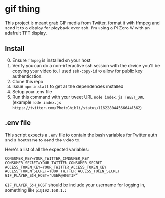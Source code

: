 # gif thing

This project is meant grab GIF media from Twitter, format it with ffmpeg and send it to a display for playback over ssh. I'm using a Pi Zero W with an adafruit TFT display.

## Install

0. Ensure `ffmpeg` is installed on your host
1. Verify you can do a non-interactive ssh session with the device you'll be copying your video to. I used `ssh-copy-id` to allow for public key authentication.
2. Clone this repo
3. Issue `npm install` to get all the dependencies installed
4. Setup your .env file
5. Run this command with your tweet URL `node index.js TWEET_URL` (example `node index.js https://twitter.com/PhotoGhibli/status/1162280445666447362`)

## .env file

This script expects a `.env` file to contain the bash variables for Twitter auth and a hostname to send the video to. 

Here's a list of all the expected variables:

```
CONSUMER_KEY=YOUR_TWITTER_CONSUMER_KEY
CONSUMER_SECRET=YOUR_TWITTER_CONSUMER_SECRET
ACCESS_TOKEN_KEY=YOUR_TWITTER_ACCESS_TOKEN_KEY
ACCESS_TOKEN_SECRET=YOUR_TWITTER_ACCESS_TOKEN_SECRET
GIF_PLAYER_SSH_HOST="USER@HOSTIP"
```

`GIF_PLAYER_SSH_HOST` should be include your username for logging in, something like `pi@192.168.1.2`